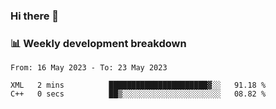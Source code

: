 ### Hi there 👋

### 📊 Weekly development breakdown
<!--START_SECTION:waka-->

```text
From: 16 May 2023 - To: 23 May 2023

XML   2 mins          ██████████████████████▓░░   91.18 %
C++   0 secs          ██▒░░░░░░░░░░░░░░░░░░░░░░   08.82 %
```

<!--END_SECTION:waka-->
